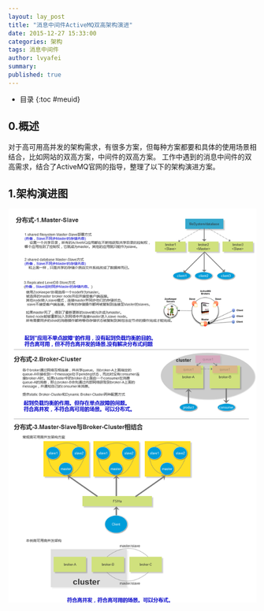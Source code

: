 ```yaml
---
layout: lay_post
title: "消息中间件ActiveMQ双高架构演进"
date: 2015-12-27 15:33:00
categories: 架构
tags: 消息中间件
author: lvyafei
summary:
published: true
---
```


* 目录
{:toc #meuid}

## 0.概述

对于高可用高并发的架构需求，有很多方案，但每种方案都要和具体的使用场景相结合，比如网站的双高方案，中间件的双高方案。
工作中遇到的消息中间件的双高需求，结合了ActiveMQ官网的指导，整理了以下的架构演进方案。
<!-- more -->

## 1.架构演进图

![架构](/images/架构/消息队列-分布式.png)